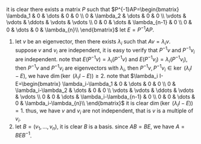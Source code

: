 it is clear there exists a matrix $P$ such that
$P^{-1}AP=\begin{bmatrix}
   \lambda_1 & 0 & \dots & 0 & 0 \\
   0 & \lambda_2 & \dots & 0 & 0 \\
   \vdots & \vdots & \ddots & \vdots & \vdots \\
   0 & 0 & \dots & \lambda_{n-1} & 0 \\
   0 & 0 & \dots & 0 &  \lambda_{n}\\
\end{bmatrix}$
let $E=P^{-1}AP$.
1. let $v$ be an eigenvector, then there exists $\lambda _i$ such that $Av=\lambda _i v$.  
suppose $v$ and $v_i$ are independent, it is easy to verify that $P^{-1}v$ and $P^{-1}v_i$ are independent. note that $E(P^{-1}v)=\lambda _i(P^{-1}v)$ and $E(P^{-1}v_i)=\lambda _i(P^{-1}v_i)$, then $P^{-1}v$ and $P^{-1}v_i$ are eigenvectors with $\lambda_i$, then $P^{-1}v,P^{-1}v_i\in \ker\ (\lambda_i I-E)$, we have $\dim (\ker\ (\lambda_i I-E))\ge2$. note that
$\lambda_i I-E=\begin{bmatrix}
   \lambda_i-\lambda_1 & 0 & \dots & 0 & 0 \\
   0 & \lambda_i-\lambda_2 & \dots & 0 & 0 \\
   \vdots & \vdots & \ddots & \vdots & \vdots \\
   0 & 0 & \dots & \lambda_i-\lambda_{n-1} & 0 \\
   0 & 0 & \dots & 0 &  \lambda_i-\lambda_{n}\\
\end{bmatrix}$
it is clear $\dim (\ker\ (\lambda_i I-E))=1$. thus, we have $v$ and $v_i$ are not independent, that is $v$ is a multiple of  $v_i$.
2. let $B=(v_1,\dots,v_n)$, it is clear $B$ is a basis. since $AB=BE$, we have $A=BEB^{-1}$.